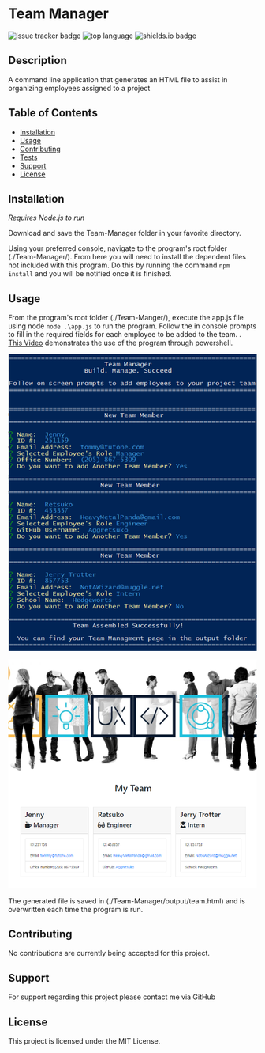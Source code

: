 
# Team Manager

![issue tracker badge](https://img.shields.io/github/issues/JonesElliott/README-Generator?style=plastic) ![top language](https://img.shields.io/github/languages/top/JonesElliott/Team-Manager) ![shields.io badge](https://img.shields.io/badge/License-MIT-green)

## Description

A command line application that generates an HTML file to assist in organizing employees assigned to a project

## Table of Contents

* [Installation](#installation)
* [Usage](#usage)
* [Contributing](#contributing)
* [Tests](#tests)
* [Support](#support)
* [License](#license)

## Installation

*Requires Node.js to run*

Download and save the Team-Manager folder in your favorite directory.

Using your preferred console, navigate to the program's root folder (./Team-Manager/). From here you will need to install the dependent files not included with this program. Do this by running the command ```npm install``` and you will be notified once it is finished.

## Usage

From the program's root folder (./Team-Manger/), execute the app.js file using node ``node .\app.js`` to run the program. Follow the in console prompts to fill in the required fields for each employee to be added to the team. . [This Video](https://drive.google.com/file/d/1OpptWnEgoJRVjxxjW4vBcLpegtwtsgkG/view) demonstrates the use of the program through powershell.

![console example](./assets/console-example.PNG)

![site example](./assets/site-example.PNG)

The generated file is saved in (./Team-Manager/output/team.html) and is overwritten each time the program is run.

## Contributing

No contributions are currently being accepted for this project.

## Support

For support regarding this project please contact me via GitHub

## License

This project is licensed under the MIT License.